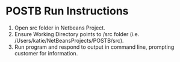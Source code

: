 # POSTB Run Instructions

1. Open src folder in Netbeans Project. 
2. Ensure Working Directory points to /src folder (i.e. /Users/katie/NetBeansProjects/POSTB/src). 
3. Run program and respond to output in command line, prompting customer for information. 
